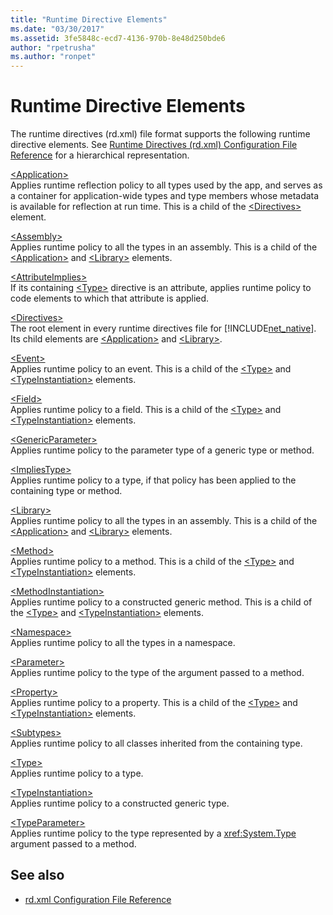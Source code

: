 ```yaml
---
title: "Runtime Directive Elements"
ms.date: "03/30/2017"
ms.assetid: 3fe5848c-ecd7-4136-970b-8e48d250bde6
author: "rpetrusha"
ms.author: "ronpet"
---
```

# Runtime Directive Elements
The runtime directives (rd.xml) file format supports the following runtime directive elements. See [Runtime Directives (rd.xml) Configuration File Reference](../../../docs/framework/net-native/runtime-directives-rd-xml-configuration-file-reference.md) for a hierarchical representation.  
  
 [\<Application>](../../../docs/framework/net-native/application-element-net-native.md)  
 Applies runtime reflection policy to all types used by the app, and serves as a container for application-wide types and type members whose metadata is available for reflection at run time. This is a child of the [\<Directives>](../../../docs/framework/net-native/directives-element-net-native.md) element.  
  
 [\<Assembly>](../../../docs/framework/net-native/assembly-element-net-native.md)  
 Applies runtime policy to all the types in an assembly. This is a child of the [\<Application>](../../../docs/framework/net-native/application-element-net-native.md) and [\<Library>](../../../docs/framework/net-native/library-element-net-native.md) elements.  
  
 [\<AttributeImplies>](../../../docs/framework/net-native/attributeimplies-element-net-native.md)  
 If its containing [\<Type>](../../../docs/framework/net-native/type-element-net-native.md) directive is an attribute, applies runtime policy to code elements to which that attribute is applied.  
  
 [\<Directives>](../../../docs/framework/net-native/directives-element-net-native.md)  
 The root element in every runtime directives file for [!INCLUDE[net_native](../../../includes/net-native-md.md)]. Its child elements are [\<Application>](../../../docs/framework/net-native/application-element-net-native.md) and [\<Library>](../../../docs/framework/net-native/library-element-net-native.md).  
  
 [\<Event>](../../../docs/framework/net-native/event-element-net-native.md)  
 Applies runtime policy to an event. This is a child of the [\<Type>](../../../docs/framework/net-native/type-element-net-native.md) and [\<TypeInstantiation>](../../../docs/framework/net-native/typeinstantiation-element-net-native.md) elements.  
  
 [\<Field>](../../../docs/framework/net-native/field-element-net-native.md)  
 Applies runtime policy to a field. This is a child of the [\<Type>](../../../docs/framework/net-native/type-element-net-native.md) and [\<TypeInstantiation>](../../../docs/framework/net-native/typeinstantiation-element-net-native.md) elements.  
  
 [\<GenericParameter>](../../../docs/framework/net-native/genericparameter-element-net-native.md)  
 Applies runtime policy to the parameter type of a generic type or method.  
  
 [\<ImpliesType>](../../../docs/framework/net-native/impliestype-element-net-native.md)  
 Applies runtime policy to a type, if that policy has been applied to the containing type or method.  
  
 [\<Library>](../../../docs/framework/net-native/library-element-net-native.md)  
 Applies runtime policy to all the types in an assembly. This is a child of the [\<Application>](../../../docs/framework/net-native/application-element-net-native.md) and [\<Library>](../../../docs/framework/net-native/library-element-net-native.md) elements.  
  
 [\<Method>](../../../docs/framework/net-native/method-element-net-native.md)  
 Applies runtime policy to a method. This is a child of the [\<Type>](../../../docs/framework/net-native/type-element-net-native.md) and [\<TypeInstantiation>](../../../docs/framework/net-native/typeinstantiation-element-net-native.md) elements.  
  
 [\<MethodInstantiation>](../../../docs/framework/net-native/methodinstantiation-element-net-native.md)  
 Applies runtime policy to a constructed generic method. This is a child of the [\<Type>](../../../docs/framework/net-native/type-element-net-native.md) and [\<TypeInstantiation>](../../../docs/framework/net-native/typeinstantiation-element-net-native.md) elements.  
  
 [\<Namespace>](../../../docs/framework/net-native/namespace-element-net-native.md)  
 Applies runtime policy to all the types in a namespace.  
  
 [\<Parameter>](../../../docs/framework/net-native/parameter-element-net-native.md)  
 Applies runtime policy to the type of the argument passed to a method.  
  
 [\<Property>](../../../docs/framework/net-native/property-element-net-native.md)  
 Applies runtime policy to a property. This is a child of the [\<Type>](../../../docs/framework/net-native/type-element-net-native.md) and [\<TypeInstantiation>](../../../docs/framework/net-native/typeinstantiation-element-net-native.md) elements.  
  
 [\<Subtypes>](../../../docs/framework/net-native/subtypes-element-net-native.md)  
 Applies runtime policy to all classes inherited from the containing type.  
  
 [\<Type>](../../../docs/framework/net-native/type-element-net-native.md)  
 Applies runtime policy to a type.  
  
 [\<TypeInstantiation>](../../../docs/framework/net-native/typeinstantiation-element-net-native.md)  
 Applies runtime policy to a constructed generic type.  
  
 [\<TypeParameter>](../../../docs/framework/net-native/typeparameter-element-net-native.md)  
 Applies runtime policy to the type represented by a <xref:System.Type> argument passed to a method.  
  
## See also
- [rd.xml Configuration File Reference](../../../docs/framework/net-native/runtime-directives-rd-xml-configuration-file-reference.md)
